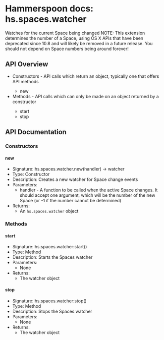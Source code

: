 # Hammerspoon docs: hs.spaces.watcher

Watches for the current Space being changed
NOTE: This extension determines the number of a Space, using OS X APIs that have been deprecated since 10.8 and will likely be removed in a future release. You should not depend on Space numbers being around forever!

## API Overview
* Constructors - API calls which return an object, typically one that offers API methods</li>
  * new
* Methods - API calls which can only be made on an object returned by a constructor</li>
  * start
  * stop

## API Documentation

### Constructors

#### new
  * Signature: hs.spaces.watcher.new(handler) -> watcher
  * Type: Constructor
  * Description: Creates a new watcher for Space change events
  * Parameters:
     * handler - A function to be called when the active Space changes. It should accept one argument, which will be the number of the new Space (or -1 if the number cannot be determined)
  * Returns:
     * An `hs.spaces.watcher` object

### Methods

#### start
  * Signature: hs.spaces.watcher:start()
  * Type: Method
  * Description: Starts the Spaces watcher
  * Parameters:
     * None
  * Returns:
     * The watcher object

#### stop
  * Signature: hs.spaces.watcher:stop()
  * Type: Method
  * Description: Stops the Spaces watcher
  * Parameters:
     * None
  * Returns:
     * The watcher object
